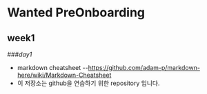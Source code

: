 # Wanted PreOnboarding 
## week1
###*day1*
- markdown cheatsheet
--https://github.com/adam-p/markdown-here/wiki/Markdown-Cheatsheet
- 이 저장소는 github을 연습하기 위한 repository 입니다.
